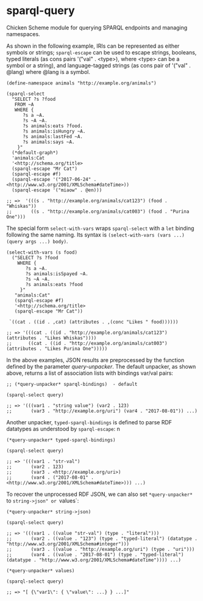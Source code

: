 # sparql-query

Chicken Scheme module for querying SPARQL endpoints and managing namespaces.

As shown in the following example, IRIs can be represented as either symbols or strings; `sparql-escape` can be used to escape strings, booleans, typed literals (as cons pairs '("val" . &lt;type&gt;), where &lt;type&gt; can be a symbol or a string), and language-tagged strings (as cons pair of '("val" . @lang) where @lang is a symbol.

```
(define-namespace animals "http://example.org/animals")

(sparql-select 
  "SELECT ?s ?food
   FROM ~A
   WHERE {
      ?s a ~A.
      ?s ~A ~A.
      ?s animals:eats ?food.
      ?s animals:isHungry ~A.
      ?s animals:lastFed ~A.
      ?s animals:says ~A.
    }" 
  (*default-graph*)
  'animals:Cat 
  '<http://schema.org/title>
  (sparql-escape "Mr Cat")
  (sparql-escape #f)
  (sparql-escape '("2017-06-24" . <http://www.w3.org/2001/XMLSchema#dateTime>))
  (sparql-escape '("miaow" . @en)))

;; =>  '(((s . "http://example.org/animals/cat123") (food . "Whiskas"))
;;       ((s . "http://example.org/animals/cat003") (food . "Purina One")))
```

The special form `select-with-vars` wraps `sparql-select` with a `let` binding following the same naming. Its syntax is `(select-with-vars (vars ...) (query args ...) body)`.

```
(select-with-vars (s food)
  ("SELECT ?s ?food
    WHERE {
       ?s a ~A.
       ?s animals:isSpayed ~A.
       ?s ~A ~A.
       ?s animals:eats ?food
     }" 
   "animals:Cat"
   (sparql-escape #f)
   '<http://schema.org/title>
   (sparql-escape "Mr Cat"))

 `((cat . ((id . ,cat) (attributes . ,(conc "Likes " food))))))

;; => '(((cat . ((id . "http://example.org/animals/cat123") (attributes . "Likes Whiskas"))))
;;      ((cat . ((id . "http://example.org/animals/cat003") (attributes . "Likes Purina One")))))
```

In the above examples, JSON results are preprocessed by the function defined by the parameter *query-unpacker*. The default unpacker, as shown above, returns a list of association lists with bindings var/val pairs:

```
;; (*query-unpacker* sparql-bindings)  - default

(sparql-select query)

;; => '(((var1 . "string value") (var2 . 123)
;;       (var3 . "http://example.org/uri") (var4 . "2017-08-01")) ...)
```

Another unpacker, `typed-sparql-bindings` is defined to parse RDF datatypes as understood by `sparql-escape`:
n
```
(*query-unpacker* typed-sparql-bindings)

(sparql-select query)

;; => '(((var1 . "str-val") 
;;       (var2 . 123)
;;       (var3 . <http://example.org/uri>)
;;       (var4 . ("2017-08-01" . <http://www.w3.org/2001/XMLSchema#dateTime>))) ...)
```

To recover the unprocessed RDF JSON, we can also set `*query-unpacker*` to `string->json" or `values`:

```
(*query-unpacker* string->json)

(sparql-select query)

;; => '(((var1 . ((value "str-val") (type . "literal")))
;;       (var2 . ((value . "123") (type . "typed-literal") (datatype . "http://www.w3.org/2001/XMLSchema#integer")))
;;       (var3 . ((value . "http://example.org/uri") (type . "uri")))
;;       (var4 . ((value . "2017-08-01") (type . "typed-literal") (datatype . "http://www.w3.org/2001/XMLSchema#dateTime")))) ...)

(*query-unpacker* values)

(sparql-select query)

;; => "[ {\"var1\": { \"value\": ...} } ...]"
```
